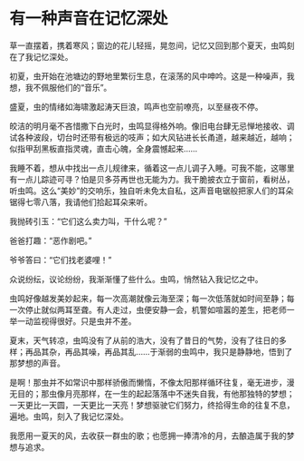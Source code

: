 # 有一种声音在记忆深处

草一直摆着，携着寒风；窗边的花儿轻摇，晃忽间，记忆又回到那个夏天，虫鸣刻在了我记忆深处。

初夏，虫开始在池塘边的野地里繁衍生息，在滚荡的风中呻吟。这是一种噪声，我想，我不佩服他们的“音乐”。

盛夏，虫的情绪如海啸激起涛天巨浪，鸣声也空前嘹亮，以至昼夜不停。

皎洁的明月毫不吝惜撒下白光时，虫鸣显得格外响。像旧电台肆无忌惮地接收、调试各种波段，切台时还带有极远的吱声；如大风钻进长长甬道，越来越近，越响；似指甲刮黑板直指灵魂，直击心魄，全身震憾起来……

我睡不着，想从中找出一点儿规律来，循着这一点儿调子入睡。可我不能，这哪里有一点儿踪迹可寻？怕是贝多芬再世也无能为力。我干脆披衣立于窗前，看树丛，听虫鸣。这么“美妙”的交响乐，独自听未免太自私，这声音电锯般把家人们的耳朵锯得七零八落，我请他们拾起耳朵来听。

我抛砖引玉：“它们这么卖力叫，干什么呢？”

爸爸打趣：“恶作剧吧。”

爷爷答曰：“它们找老婆哩！”

众说纷纭，议论纷纷，我渐渐懂了些什么。虫鸣，悄然钻入我记忆之中。

虫鸣好像越发美妙起来，每一次高潮就像云海至深；每一次低落就如时间至静；每一次停止就似两耳至聋。有人走过，虫便安静一会，机警如喧嚣的差生，把老师一举一动监视得很好。只是虫并不差。

夏末，天气转凉，虫鸣没有了从前的浩大，没有了昔日的气势，没有了往日的多样；再品其杂，再品其噪，再品其乱……于渐弱的虫鸣中，我只是静静地，悟到了那梦想的声音。

是啊！那虫并不如常识中那样骄傲而懒惰，不像太阳那样循环往复，毫无进步，漫无目的；那虫像月亮那样，在一生的起起落落中不迷失自我，有他那独特的梦想；一天更比一天圆，一天更比一天亮！梦想驱驶它们努力，终拾得生命的往复不息，遍地。虫鸣，刻入了我记忆深处。

我愿用一夏天的风，去收获一群虫的歌；也愿拥一捧清冷的月，去酿造属于我的梦想与追求。

